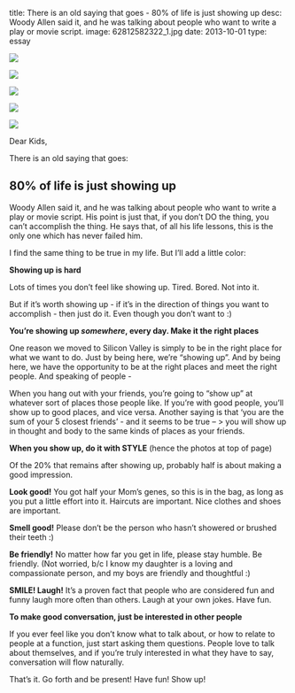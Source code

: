 title: There is an old saying that goes - 80% of life is just showing up
desc: Woody Allen said it, and he was talking about people who want to write a play or movie script.
image: 62812582322_1.jpg
date: 2013-10-01
type: essay

<p>
<img src="/static/media/62812582322_1.jpg"/>
</p>
<p>
<img src="/static/media/62812582322_2.jpg"/>
</p>
<p>
<img src="/static/media/62812582322_3.jpg"/>
</p>
<p>
<img src="/static/media/62812582322_4.jpg"/>
</p>
<p>
<img src="/static/media/62812582322_5.jpg"/>
</p>
<p>Dear Kids,</p>
<p>There is an old saying that goes:</p>
<h2>80% of life is just showing up</h2>
<p>Woody Allen said it, and he was talking about people who want to write a play or movie script. His point is just that, if you don’t DO the thing, you can’t accomplish the thing. He says that, of all his life lessons, this is the only one which has never failed him.</p>
<p>I find the same thing to be true in my life. But I’ll add a little color:</p>
<p><strong>Showing up is hard</strong></p>
<p>Lots of times you don’t feel like showing up. Tired. Bored. Not into it.</p>
<p>But if it’s worth showing up - if it’s in the direction of things you want to accomplish - then just do it. Even though you don’t want to :)</p>
<p><strong>You’re showing up <em>somewhere</em>, every day. Make it the right places</strong></p>
<p>One reason we moved to Silicon Valley is simply to be in the right place for what we want to do. Just by being here, we’re “showing up”. And by being here, we have the opportunity to be at the right places and meet the right people. And speaking of people -</p>
<p>When you hang out with your friends, you’re going to “show up” at whatever sort of places those people like. If you’re with good people, you’ll show up to good places, and vice versa. Another saying is that ‘you are the sum of your 5 closest friends’ - and it seems to be true – > you will show up in thought and body to the same kinds of places as your friends.</p>
<p><strong>When you show up, do it with STYLE</strong>
(hence the photos at top of page)</p>
<p>Of the 20% that remains after showing up, probably half is about making a good impression.</p>
<p><strong>Look good!</strong> You got half your Mom’s genes, so this is in the bag, as long as you put a little effort into it. Haircuts are important. Nice clothes and shoes are important.</p>
<p><strong>Smell good!</strong> Please don’t be the person who hasn’t showered or brushed their teeth :)</p>
<p><strong>Be friendly!</strong> No matter how far you get in life, please stay humble. Be friendly. (Not worried, b/c I know my daughter is a loving and compassionate person, and my boys are friendly and thoughtful :)</p>
<p><strong>SMILE! Laugh!</strong> It’s a proven fact that people who are considered fun and funny laugh more often than others. Laugh at your own jokes. Have fun.</p>
<p><strong>To make good conversation, just be interested in other people</strong></p>
<p>If you ever feel like you don’t know what to talk about, or how to relate to people at a function, just start asking them questions. People love to talk about themselves, and if you’re truly interested in what they have to say, conversation will flow naturally.</p>
<p>That’s it. Go forth and be present! Have fun! Show up!</p> 

